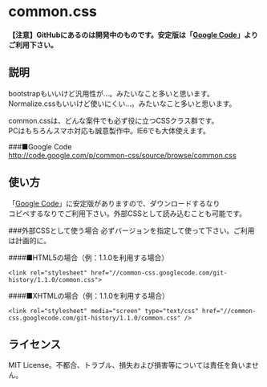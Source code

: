common.css
==========
**【注意】GitHubにあるのは開発中のものです。安定版は「[Google Code](http://code.google.com/p/common-css/source/browse/common.css
 "common.css")」よりご利用下さい。**

説明
----------
bootstrapもいいけど汎用性が…。みたいなこと多いと思います。  
Normalize.cssもいいけど使いにくい…。みたいなこと多いと思います。

common.cssは、どんな案件でも必ず役に立つCSSクラス群です。  
PCはもちろんスマホ対応も誠意製作中。IE6でも大体使えます。  

###■Google Code  
http://code.google.com/p/common-css/source/browse/common.css

使い方
----------
「[Google Code](http://code.google.com/p/common-css/source/browse/common.css
 "common.css")」に安定版がありますので、ダウンロードするなり  
コピペするなりでご利用下さい。外部CSSとして読み込むことも可能です。

###外部CSSとして使う場合
必ずバージョンを指定して使って下さい。ご利用は計画的に。

####■HTML5の場合（例：1.1.0を利用する場合）
    
    <link rel="stylesheet" href="//common-css.googlecode.com/git-history/1.1.0/common.css">
    
####■XHTMLの場合（例：1.1.0を利用する場合）

    <link rel="stylesheet" media="screen" type="text/css" href="//common-css.googlecode.com/git-history/1.1.0/common.css" />

ライセンス
------------
MIT License。不都合、トラブル、損失および損害等については責任を負いません。
